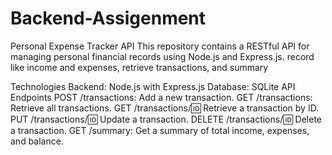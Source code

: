 ﻿# Backend-Assigenment
 Personal Expense Tracker API
This repository contains a RESTful API for managing personal financial records using Node.js and Express.js. 
 record like income and expenses, retrieve transactions, and summary

Technologies
Backend: Node.js with Express.js
Database: SQLite
API Endpoints
POST /transactions: Add a new transaction.
GET /transactions: Retrieve all transactions.
GET /transactions/:id: Retrieve a transaction by ID.
PUT /transactions/:id: Update a transaction.
DELETE /transactions/:id: Delete a transaction.
GET /summary: Get a summary of total income, expenses, and balance.
